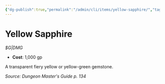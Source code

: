 ```yaml
---
{"dg-publish":true,"permalink":"/admin/cli/items/yellow-sapphire/","tags":["compendium/src/5e/dmg","item/gear/g-dmg"],"updated":"2025-01-11T15:32:21.615+00:00"}
---
```


# Yellow Sapphire
*$G|DMG*  

- **Cost**: 1,000 gp

A transparent fiery yellow or yellow-green gemstone.

*Source: Dungeon Master's Guide p. 134*